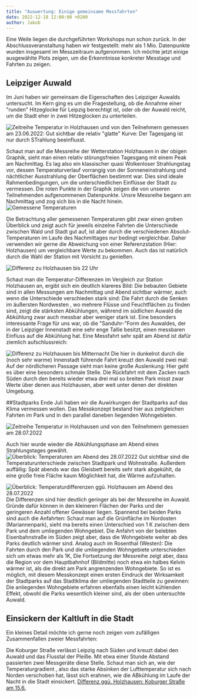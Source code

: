 ```yaml
---
title: "Auswertung: Einige gemeinsame Messfahrten"
date: 2022-12-18 12:00:00 +0200
author: Jakob
---
```


Eine Weile liegen die durchgeführten Workshops nun schon zurück. In der Abschlussveranstaltung haben wir festgestellt: mehr als 1 Mio. Datenpunkte wurden insgesamt im Messzeitraum aufgenommen.
Ich möchte jetzt einige ausgewählte Plots zeigen, um die Erkenntnisse konkreter Messtage und Fahrten zu zeigen.

## Leipziger Auwald 
Im Juni haben wir gemeinsam die Eigenschaften des Leipziger Auwalds untersucht. Im Kern ging es um die Fragestellung, ob die Annahme einer "runden" Hitzeglocke für Leipzig berechtigt ist, oder ob der Auwald reicht, um die Stadt eher in zwei Hitzeglocken zu unterteilen.


![Zeitreihe Temperatur in Holzhausen und von den Teilnehmern gemessen am 23.06.2022: Gut sichtbar die relativ "glatte" Kurve: Der Tagesgang ist nur durch STrahlung beeinflusst.]({{site.baseurl}}/assets/files/06_23_Auwald_time.jpg)

Schaut man auf die Messreihe der Wetterstation Holzhausen in der obigen Graphik, sieht man einen relativ störungsfreien Tagesgang mit einem Peak am Nachmittag. Es lag also ein klassischer quasi Wolkenloser Strahlungstag vor, dessen Temperaturverlauf vorrangig von der Sonneneinstrahlung und nächtlicher Ausstrahlung der Oberflächen bestimmt war. Dies sind ideale Rahmenbedingungen, um die unterschiedlichen Einflüsse der Stadt zu vermessen.
Die roten Punkte in der Graphik zeigen die von unseren Teilnehmenden aufgenommenen Datenpunkte. Unsre Messreihe begann am Nachmittag und zog sich bis in die Nacht hinein.
![Gemessene Temperaturen]({{site.baseurl}}/assets/files/06_23_Auwald_Temp.jpg)

Die Betrachtung aller gemessenen Temperaturen gibt zwar einen groben Überblick und zeigt auch für jeweils einzelne Fahrten die Unterschiede zwischen Wald und Stadt gut auf, ist aber durch die verschiedenen Absolut-Temperaturen im Laufe des Nachmittages nur bedingt vergleichbar. Daher verwenden wir gerne die Abweichung von einer Referenzstation (Hier: Holzhausen) um vergleichbare Werte zu bekommen. Auch das ist natürlich durch die Wahl der Station mit Vorsicht zu genießen.

![Differenz zu Holzhausen bis 22 Uhr]({{site.baseurl}}/assets/files/06_23_Auwald_diff_2.jpg)

Schaut man die Temperatur-Differenzen im Vergleich zur Station Holzhausen an, ergibt sich ein deutlich klareres Bild: Die bebauten Gebiete sind in allen Messungen am Nachmittag und Abend sichtbar wärmer, auch wenn die Unterschiede verschieden stark sind: Die Fahrt durch die Senken im äußersten Nordwesten , wo mehrere Flüsse und Feuchtflächen zu finden sind, zeigt die stärksten Abkühlungen, während im südlichen Auwald die Abkühlung zwar auch messbar aber weniger stark ist.
Eine besonders interessante Frage für uns war, ob die "Sanduhr-"Form des Auwaldes, der in der Leipziger Innenstadt eine sehr enge Tallie besitzt, einen messbaren Einfluss auf die Abkühlung hat.
Eine Messfahrt sehr spät am Abend ist dafür ziemlich aufschlussreich:

![Differenz zu Holzhausen bis Mitternacht]({{site.baseurl}}/assets/files/06_23_Auwald_diff_1.jpg)
Die hier in dunkelrot durch die (noch sehr warme)  Innenstadt führende Fahrt kreuzt den Auwald zwei mal: Auf der nördlicheren Passage sieht man keine große Auslenkung: Hier geht es über eine besonders schmale Stelle. Die Rückfahrt mit dem Zacken nach Süden durch den bereits wieder etwa drei mal so breiten Park misst zwar Werte über denen aus Holzhausen, aber weit unter denen der direkten Umgebung.

##Stadtparks
Ende Juli haben wir die Auwirkungen der Stadtparks auf das Klima vermessen wollen. Das Messkonzept bestand hier aus zeitgleichen Fahrten im Park und in den parallel daneben liegenden Wohngebieten.


![Zeitreihe Temperatur in Holzhausen und von den Teilnehmern gemessen am 28.07.2022]({{site.baseurl}}/assets/files/07_28_Park_time.jpg)

Auch hier wurde wieder die Abkühlungsphase am Abend eines Strahlungstages gewählt.
![Überblick: Temperaturen am Abend des  28.07.2022]({{site.baseurl}}/assets/files/07_28_Park_Temp.jpg)
Gut sichtbar sind die Temperaturunterschiede zwischen Stadtpark und Wohnstraße. Außerdem auffällig: Spät abends war das Gleisbett bereits sehr stark abgekühlt, da eine große freie Fläche kaum Möglichkeit hat, die Wärme aufzuhalten.

![Überblick: Temperaturdifferenzen ggü. Holzhausen  am Abend des  28.07.2022]({{site.baseurl}}/assets/files/07_28_Park_diff_detail.jpg)
Die Differenzen sind hier deutlich geringer als bei der Messreihe im Auwald. Gründe dafür können in den kleineren Flächen der Parks und der geringeren Anzahl offener Gewässer liegen.
Spannend bei beiden Parks sind auch die Anfahrten: Schaut man auf die Grünfläche im Nordosten (Mariannenpark), sieht ma bereits einen Unterschied von 1 K zwischen dem Park und dem umliegenden Wohngebiet. Die Anfahrt von der belebten Eisenbahnstraße im Süden zeigt aber, dass die Wohngebiete weiter ab des Parks deutlich wärmer sind.
Analog auch im  Rosenthal (Westen): Die Fahrten durch den Park und die umliegenden Wohngebiete unterschieden sich um etwas mehr als 1K, Die Fortsetzung der Messreihe zeigt aber, dass die Region vor dem Hauptbahnhof (Bildmitte) noch etwa ein halbes Kelvin wärmer ist, als die direkt am Park angrenzenden Wohngebiete. So ist es möglich, mit diesem Messkonzept einen ersten Eindruck der Wirksamkeit der Stadtparks auf das Stadtklima der umliegenden Stadtteile zu gewinnen: Die anliegenden Wohngebiete erfahren ebenfalls einen leicht kühlenden Effekt, obwohl die Parks wesentlich kleiner sind, als der oben untersuchte Auwald.

## Einsickern der Kaltluft in die Stadt

Ein kleines Detail möchte ich gerne noch zeigen vom zufälligen Zusammenfallen zweier Messfahrten:

Die Koburger Straße verlässt Leipzig nach Süden und kreuzt dabei den Auwald und das Flusstal der Pleiße. Mit etwa einer Stunde Abstand passierten zwei Messgeräte diese Stelle. Schaut man sich an, wie der Temperaturgradient , also das starke Absinken der Lufttemperatur sich nach Norden verschoben hat, lässt sich erahnen, wie die ABkühlung im Laufe der Nacht in die Stadt einsickert.
[Differenz ggü. Holzhausen: Koburger Straße am 15.6.]({{site.baseurl}}/assets/files/06_15_Koburger_diff.png)


